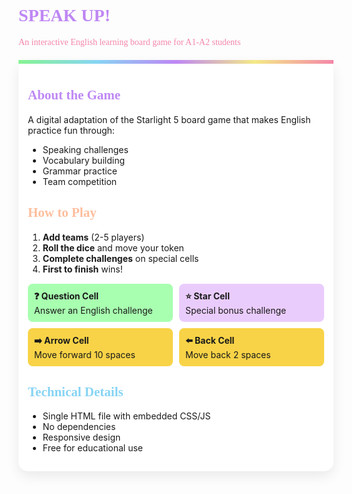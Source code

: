 # <span style="color: #be87f4; font-family: 'Fredoka One', cursive;">SPEAK UP!</span>
<span style="color: #f487a8; font-family: 'Chewy', cursive;">An interactive English learning board game for A1-A2 students</span>

<div style="background: white; padding: 15px; border-radius: 15px; box-shadow: 0 8px 20px rgba(0, 0, 0, 0.08); position: relative; margin: 20px 0;">
<div style="position: absolute; top: 0; left: 0; right: 0; height: 6px; background: linear-gradient(90deg, #87f492, #87d4f4, #be87f4, #f4e987, #f487a8);"></div>

## <span style="color: #be87f4; font-family: 'Fredoka One';">About the Game</span>
A digital adaptation of the Starlight 5 board game that makes English practice fun through:
- Speaking challenges
- Vocabulary building
- Grammar practice
- Team competition

## <span style="color: #ffbe9d; font-family: 'Fredoka One';">How to Play</span>
1. **Add teams** (2-5 players)
2. **Roll the dice** and move your token
3. **Complete challenges** on special cells
4. **First to finish** wins!

<div style="display: grid; grid-template-columns: repeat(2, 1fr); gap: 10px; margin: 15px 0;">
<div style="background: #a8ffb0; padding: 10px; border-radius: 8px;">
<strong>❓ Question Cell</strong><br>
Answer an English challenge
</div>
<div style="background: #eaccfc; padding: 10px; border-radius: 8px;">
<strong>⭐️ Star Cell</strong><br>
Special bonus challenge
</div>
<div style="background: #f8d347; padding: 10px; border-radius: 8px;">
<strong>➡️ Arrow Cell</strong><br>
Move forward 10 spaces
</div>
<div style="background: #f8d347; padding: 10px; border-radius: 8px;">
<strong>⬅️ Back Cell</strong><br>
Move back 2 spaces
</div>
</div>

## <span style="color: #87d4f4; font-family: 'Fredoka One';">Technical Details</span>
- Single HTML file with embedded CSS/JS
- No dependencies
- Responsive design
- Free for educational use
